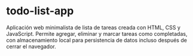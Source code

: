 # todo-list-app
Aplicación web minimalista de lista de tareas creada con HTML, CSS y JavaScript. Permite agregar, eliminar y marcar tareas como completadas, con almacenamiento local para persistencia de datos incluso después de cerrar el navegador.
